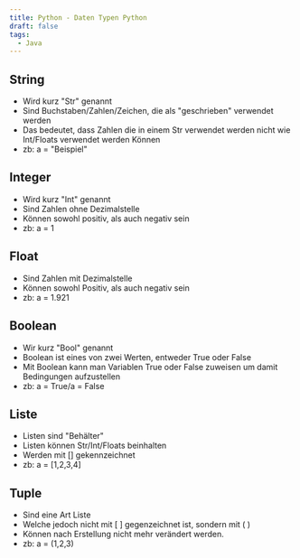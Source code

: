 ```yaml
---
title: Python - Daten Typen Python
draft: false
tags:
  - Java
---
```

## String
- Wird kurz "Str" genannt
- Sind Buchstaben/Zahlen/Zeichen, die als "geschrieben" verwendet werden
- Das bedeutet, dass Zahlen die in einem Str verwendet werden nicht wie Int/Floats verwendet werden Können
- zb: a = "Beispiel"
## Integer
- Wird kurz "Int" genannt
- Sind Zahlen ohne Dezimalstelle
- Können sowohl positiv, als auch negativ sein
- zb: a = 1
## Float
- Sind Zahlen mit Dezimalstelle
- Können sowohl Positiv, als auch negativ sein
- zb: a = 1.921
## Boolean
- Wir kurz "Bool" genannt
- Boolean ist eines von zwei Werten, entweder True oder False
- Mit Boolean kann man Variablen True oder False zuweisen um damit Bedingungen aufzustellen
- zb: a = True/a = False

## Liste
- Listen sind "Behälter"
- Listen können Str/Int/Floats beinhalten
- Werden mit [] gekennzeichnet
- zb: a = [1,2,3,4] 

## Tuple
- Sind eine Art Liste
- Welche jedoch nicht mit [ ] gegenzeichnet ist, sondern mit ( )
- Können nach Erstellung nicht mehr verändert werden.
- zb: a = (1,2,3)
